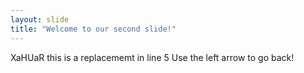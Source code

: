 ```yaml
---
layout: slide
title: "Welcome to our second slide!"
---
```

XaHUaR this is a replacememt in line 5
Use the left arrow to go back!
